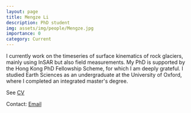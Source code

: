 ```yaml
---
layout: page
title: Mengze Li
description: PhD student
img: assets/img/people/Mengze.jpg
importance: 0
category: Current
---
```

I currently work on the timeseries of surface kinematics of rock glaciers, mainly using InSAR but also field measurements. My PhD is supported by the Hong Kong PhD Fellowship Scheme, for which I am deeply grateful. I studied Earth Sciences as an undergraduate at the University of Oxford, where I completed an integrated master's degree.

See [CV](/assets/pdf/Mengze_CV.pdf)

Contact: [Email](mailto:mengze.li@link.cuhk.edu.hk)
